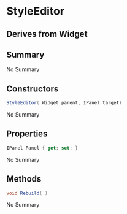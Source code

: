 # StyleEditor

## Derives from Widget

## Summary

No Summary
## Constructors

```c#
StyleEditor( Widget parent, IPanel target) 
```
No Summary
## Properties

```c#
IPanel Panel { get; set; } 
```
No Summary
## Methods

```c#
void Rebuild( ) 
```
No Summary

